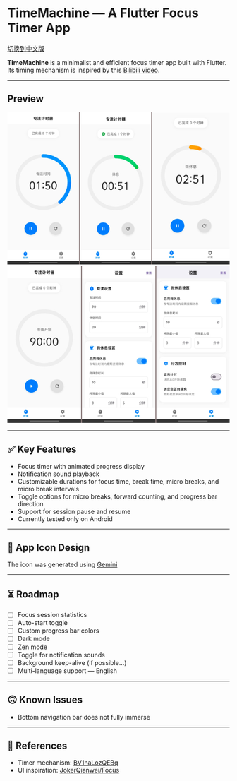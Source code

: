 # TimeMachine — A Flutter Focus Timer App

[切换到中文版](README.md)

**TimeMachine** is a minimalist and efficient focus timer app built with Flutter.  
Its timing mechanism is inspired by this [Bilibili video](https://www.bilibili.com/video/BV1naLozQEBq).

---

## Preview
![show0](pic/show0.jpeg)  
![show1](pic/shwo1.jpeg)

---

## ✅ Key Features

- Focus timer with animated progress display
- Notification sound playback
- Customizable durations for focus time, break time, micro breaks, and micro break intervals
- Toggle options for micro breaks, forward counting, and progress bar direction
- Support for session pause and resume
- Currently tested only on Android

---

## 🎨 App Icon Design

The icon was generated using [Gemini](https://gemini.google.com/)

---

## ⏳️ Roadmap

- [ ] Focus session statistics
- [ ] Auto-start toggle
- [ ] Custom progress bar colors
- [ ] Dark mode
- [ ] Zen mode
- [ ] Toggle for notification sounds
- [ ] Background keep-alive (if possible...)
- [ ] Multi-language support — English

---

## 🙃 Known Issues

- Bottom navigation bar does not fully immerse

---

## 📌 References

- Timer mechanism: [BV1naLozQEBq](https://www.bilibili.com/video/BV1naLozQEBq)
- UI inspiration: [JokerQianwei/Focus](https://github.com/JokerQianwei/Focus/)
